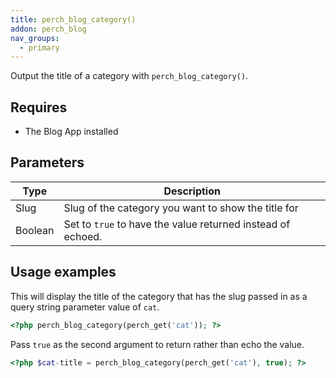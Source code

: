 ```yaml
---
title: perch_blog_category()
addon: perch_blog
nav_groups:
  - primary
---
```


Output the title of a category with `perch_blog_category()`.

## Requires

- The Blog App installed

## Parameters

| Type | Description |
|-|-|
| Slug   | Slug of the category you want to show the title for |
| Boolean | Set to `true` to have the value returned instead of echoed. |


## Usage examples

This will display the title of the category that has the slug passed in as a query string parameter value of `cat`.

```php
<?php perch_blog_category(perch_get('cat')); ?>
```

Pass `true` as the second argument to return rather than echo the value.

```php
<?php $cat-title = perch_blog_category(perch_get('cat'), true); ?>
```
